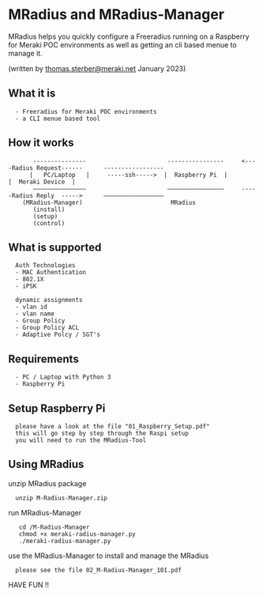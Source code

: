 # MRadius and MRadius-Manager

MRadius helps you quickly configure a 
Freeradius running on a Raspberry 
for Meraki POC environments as well as
getting an cli based menue to manage it.


(written by thomas.sterber@meraki.net January 2023)

## What it is
      - Freeradius for Meraki POC environments
      - a CLI menue based tool 

## How it works

           ---------------                       ----------------     <----Radius Request------      -----------------
          |   PC/Laptop   |     -----ssh----->  |  Raspberry Pi  |                                  |  Meraki Device  |
           –––––––––––––––                       ––––––––––––––––     -----Radius Reply  ----->      –––––––––––––––––
        (MRadius-Manager)                         MRadius
           (install)
           (setup)
           (control)



## What is supported

      Auth Technologies
      - MAC Authentication
      - 802.1X
      - iPSK
      
      dynamic assignments
      - vlan id
      - vlan name
      - Group Policy
      - Group Policy ACL
      - Adaptive Polcy / SGT's
      
## Requirements
      - PC / Laptop with Python 3
      - Raspberry Pi

## Setup Raspberry Pi

      please have a look at the file "01_Raspberry_Setup.pdf"
      this will go step by step through the Raspi setup 
      you will need to run the MRadius-Tool


## Using MRadius

unzip MRadius package
    
      unzip M-Radius-Manager.zip
      

run MRadius-Manager

       cd /M-Radius-Manager
       chmod +x meraki-radius-manager.py
       ./meraki-radius-manager.py


use the MRadius-Manager to install and manage the MRadius

      please see the file 02_M-Radius-Manager_101.pdf



HAVE FUN !!
